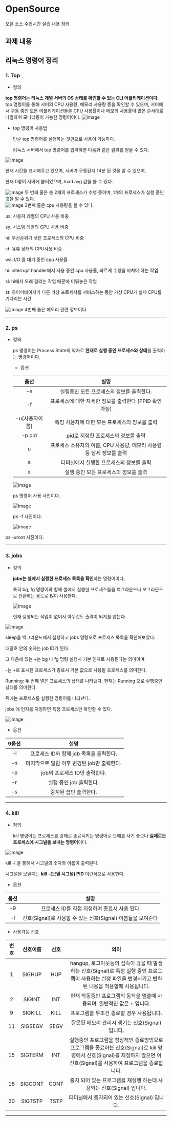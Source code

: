 # OpenSource
오픈 소스 수업시간 실습 내용 정리


과제 내용 
---
## 리눅스 명령어 정리

### 1. Top
   - 정의
     
   **top 명령어는 리눅스 계열 서버의 OS 상태를 확인할 수 있는 CLI 어플리케이션이다.**
   top 명령어를 통해 서버의 CPU 사용량, 메모리 사용량 등을 확인할 수 있으며, 서버에서
   구동 중인 모든 어플리케이션들을 CPU 사용률이나 메모리 사용률이 많은 순서대로 나열하여 모니터링이 가능한 명령어이다.
  ![image](https://github.com/swchois/OpenSource/assets/130259157/4f03607b-b31e-4861-a9f7-92c7cf2de384)

- top 명령어 사용법

  단순 top 명령어를 실행하는 것만으로 사용이 가능하다.
  
  리눅스 서버에서 top 명령어를 입력하면 다음과 같은 결과를 얻을 수 있다.

![image](https://github.com/swchois/OpenSource/assets/130259157/8b863177-5bfc-4d82-93ad-5027e223a306)

   현재 시간을 표시해주고 있으며, 서버가 구동된지 14분 된 것을 알 수 있으며,

   현재 0명이 서버에 붙어있으며, load avg 값을 볼 수 있다.

![image](https://github.com/swchois/OpenSource/assets/130259157/7d7ac616-bed6-4360-910c-5f5700e6d822)
   두 번째 줄은 총 2개의 프로세스가 수행 중이며, 1개의 프로세스가 실행 중인 것을 알 수 있다.   
![image](https://github.com/swchois/OpenSource/assets/130259157/8fd779b7-86df-4a0b-ac77-e84c4e0ab9bc)
   3번째 줄은 cpu 사용량을 볼 수 있다.

   us: 사용자 레벨의 CPU 사용 비중
   
   sy: 시스템 레벨의 CPU 사용 비중
   
   ni: 우선순위가 낮은 프로세스의 CPU 비중
   
   id: 유휴 상태의 CPU사용 비중
   
   wa: I/O 를 대기 중인 cpu 사용률
   
   hi: interrupt handler에서 사용 중인 cpu 사용률, 빠르게 수행을 마쳐야 하는 작업
   
   si: hi에서 오래 걸리는 작업 때문에 미뤄놓은 작업
   
   st: 하이퍼바이저가 다른 가상 프로세서를 서비스하는 동안 가상 CPU가 실제 CPU를 기다리는 시간

   ![image](https://github.com/swchois/OpenSource/assets/130259157/fa025478-71fc-4d86-a9f6-1ad31a59d71a)
   4번째 줄은 메모리 관련 정보이다.


 --- 
### 2. ps

- 정의

  ps 명령어는 Process State의 약자로 **현재로 실행 중인 프로세스와 상태**를 출력하는 명령어이다.
  - 옵션
  
  |옵션|설명
  |:---:|:---:|
  |-e| 실행중인 모든 프로세스의 정보를 출력한다.|
  |-f | 프로세스에 대한 자세한 정보를 출력한다 (PPID 확인 가능)|
  |-u[사용자이름]| 특정 사용자에 대한 모든 프로세스의 정보를 출력|
  |-p pid | pid로 지정한 프로세스의 정보를 출력|
  |u| 프로세스 소유자의 이름, CPU 사용량, 메모리 사용령 등 상세 정보를 출력|
  |a| 터미널에서 실행한 프로세스의 정보를 출력|
  |x| 실행 중인 모든 프로세스의 정보를 출력|


  ![image](https://github.com/swchois/OpenSource/assets/130259157/b9f39c3a-3320-4f34-a6c8-a3cd55d705b7)

  ps 명령어 사용 사진이다.

  ![image](https://github.com/swchois/OpenSource/assets/130259157/49209b3e-9a99-47c0-b98e-7f9caa033759)

  ps -f 사진이다.

  ![image](https://github.com/swchois/OpenSource/assets/130259157/6c7e6a83-0523-47e4-881d-a330a9d18589)

ps -uroot 사진이다.

---
### 3. jobs

- 정의

  **jobs는 셸에서 실행한 프로세스 목록을 확인**하는 명령어이다.

  특히 bg, fg 명령어와 함께 셸에서 실행한 프로세스들을 백그라운드나 포그라운드로 전환하는 용도로 많이 사용한다.

  ![image](https://github.com/swchois/OpenSource/assets/130259157/b32ff1a3-3938-4798-bbc7-0f8c268c2160)

  현재 실행되는 작업이 없어서 아무것도 출력이 되지를 않는다.

![image](https://github.com/swchois/OpenSource/assets/130259157/fd22ba54-369b-4296-9eea-b39e4640abdd)

sleep을 백그라운드에서 실행하고 jobs 명령오로 프로세스 목록을 확인해보았다.

대괄호 안의 숫자는 job ID가 된다. 

그 다음에 있는 +는 bg 나 fg 명령 실행시 기본 인자로 사용된다는 의미이며

-는 +로 표시된 프로세스가 종료시 기본 값으로 사용될 프로세스를 의미한다.

Running: 두 번째 열은 프로세스의 상태를 나타낸다. 현재는 Running 으로 실행중인 상태를 의미한다.

뒤에는 프로세스를 실행한 명령어를 나타낸다.

jobs 에 인자를 지정하면 특정 프로세스만 확인할 수 있다.

![image](https://github.com/swchois/OpenSource/assets/130259157/cefc8e3f-6112-423a-ad46-8814af473243)

- 옵션
  
|9옵션|설명
|:---:|:---:|
|-l| 프로세스 ID와 함께 job 목록을 출력한다.|
|-n| 마지막으로 알림 이후 변경된 job만 출력한다. |
|-p| job의 프로세스 ID만 출력한다.|
|-r| 실행 중인 job 출력한다.|
|-s| 중지된 잡만 출력한다.|

---
### 4. kill

- 정의

  kill 명령어는 프로세스를 강제로 종료시키는 명령어로 오해를 사기 좋으나 **실제로는 프로세스에 시그널을 보내는 명령어**이다.

![image](https://github.com/swchois/OpenSource/assets/130259157/ee8e2b0f-dd6a-4b2a-a4a1-859f1b139dae)

kill -l 을 통해서 시그널의 숫자와 이름이 출력된다.

시그널을 보낼때는 **kill -(보낼 시그널) PID** 이런식으로 사용한다.

- 옵션

|옵션|설명|
|:---:|:---:|
|-9| 프로세스 ID를 직접 지정하여 종료시 사용 된다|
|-l| 신호(Signal)로 사용할 수 있는 신호(Signal) 이름들을 보여준다 |

- 사용가능 신호

|번호|신호이름|신호|의미|
|:---:|:---:|:---:|:---:|
|1|SIGHUP|HUP|hangup, 로그아웃등의 접속이 끊을 때 발생하는 신호(Signal)로 특정 실행 중인 프로그램이 사용하는 설정 파일을 변경시키고 변화된 내용을 적용할때 사용됩니다.|
|2|SIGINT|INT|현재 작동중인 프로그램의 동작을 멈출때 사용되며, 일반적인 값은 <CTRL>+<c> 입니다.|
|9|SIGKILL|KILL|프로그램을 무조건 종료할 경우 사용됩니다.|
|11|SIGSEGV|SEGV|잘못된 메모리 관리시 생기는 신호(Signal) 입니다.|
|15|SIGTERM|INT|실행중인 프로그램을 정상적인 종료방법으로 프로그램을 종료하는 신호(Signal)로 kill 명령에서 신호(Signal)를 지정하지 않으면 이 신호(Signal)를 사용하여 프로그램을 종료합니다.|
|18|SIGCONT	|CONT|중지 되어 있는 프로그램을 재실행 하는데 사용되는 신호(Signal) 입니다.|
|20|SIGTSTP|TSTP|터미널에서 중지되어 있는 신호(Signal) 입니다.|



---
